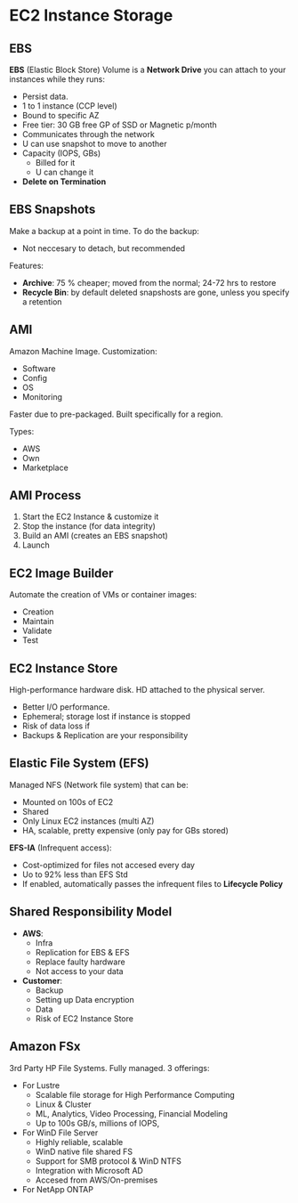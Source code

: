# EC2 Instance Storage

## EBS
**EBS** (Elastic Block Store) Volume is a **Network Drive** you can attach to
your instances while they runs:
- Persist data.
- 1 to 1 instance (CCP level)
- Bound to specific AZ
- Free tier: 30 GB  free GP of SSD or Magnetic p/month
- Communicates through the network
- U can use snapshot to move to another
- Capacity (IOPS, GBs)
    - Billed for it
    -  U can change it
- **Delete on Termination**

## EBS Snapshots
Make a backup at a point in time.
To do the backup:
- Not neccesary to detach, but recommended

Features:
- **Archive**: 75 % cheaper; moved from the normal; 24-72 hrs to restore
- **Recycle Bin**: by default deleted snapshosts are gone, unless you specify a
retention 

## AMI
Amazon Machine Image. Customization:
- Software
- Config
- OS
- Monitoring

Faster due to pre-packaged. Built specifically for a region.

Types:
- AWS
- Own
- Marketplace

## AMI Process
1. Start the EC2 Instance & customize it
2. Stop the instance (for data integrity)
3. Build an AMI (creates an EBS snapshot)
4. Launch

## EC2 Image Builder
Automate the creation of VMs or container images:
- Creation
- Maintain
- Validate
- Test


## EC2 Instance Store
High-performance hardware disk. HD attached to the physical server.
- Better I/O performance.
- Ephemeral; storage lost if instance is stopped
- Risk of data loss if 
- Backups & Replication are your responsibility

## Elastic File System (EFS)
Managed NFS (Network file system) that can be:
- Mounted on 100s of EC2
- Shared
- Only Linux EC2 instances (multi AZ)
- HA, scalable, pretty expensive (only pay for GBs stored)

**EFS-IA** (Infrequent access):
- Cost-optimized for files not accesed every day
- Uo to 92% less than EFS Std
- If enabled, automatically passes the infrequent files to **Lifecycle Policy**

## Shared Responsibility Model
- **AWS**:
    - Infra
    - Replication for EBS & EFS
    - Replace faulty hardware
    - Not access to your data
- **Customer**:
    - Backup
    - Setting up Data encryption
    - Data
    - Risk of EC2 Instance Store

## Amazon FSx
3rd Party HP File Systems. Fully managed. 3 offerings:
- For Lustre
    - Scalable file storage for High Performance Computing
    - Linux & Cluster
    - ML, Analytics, Video Processing, Financial Modeling
    - Up to 100s GB/s, millions of IOPS, 
- For WinD File Server
    - Highly reliable, scalable
    - WinD native file shared FS
    - Support for SMB protocol & WinD NTFS
    - Integration with Microsoft AD
    - Accesed from AWS/On-premises
- For NetApp ONTAP